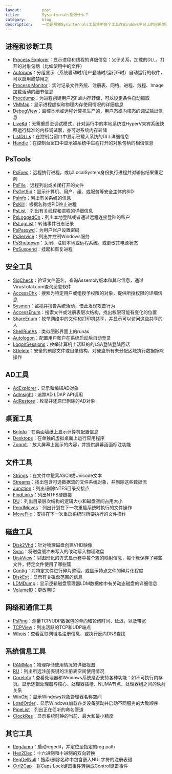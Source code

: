 ```yaml
---
layout:         post
title:          Sysinternals能做什么？
category:       blog
description:    一句话解释Sysinternals工具集中各个工具在Windows平台上的应用范围
---
```


## 进程和诊断工具
- [Process Explorer](https://docs.microsoft.com/en-us/sysinternals/downloads/process-explorer)：显示进程和线程的详细信息：父子关系，加载的DLL，打开的对象句柄（比如使用中的文件）
- [Autoruns](https://docs.microsoft.com/en-us/sysinternals/downloads/autoruns)：分组显示（系统启动时/用户登陆时/运行IE时）自动运行的软件，可以启用或禁用之
- [Process Monitor](https://docs.microsoft.com/en-us/sysinternals/downloads/procmon)：实时记录文件系统、注册表、网络、进程、线程、Image加载活动的细节信息
- [Procdump](https://docs.microsoft.com/en-us/sysinternals/downloads/procdump)：为进程创建用户态Full内存转储，可以设定条件自动抓取
- [VMMap](https://docs.microsoft.com/en-us/sysinternals/downloads/vmmap)：显示进程虚拟和物理内存使用情况的详细信息
- [DebugView](https://docs.microsoft.com/en-us/sysinternals/downloads/debugview)：监控本地或远程计算机生产的，用户态或内核态的调试输出信息
- [LiveKd](https://docs.microsoft.com/en-us/sysinternals/downloads/livekd)：无需重启至调试模式，针对运行中的本地系统或HyperV来宾系统快照运行标准的内核调试器，亦可对系统内存转储
- [ListDLLs](https://docs.microsoft.com/en-us/sysinternals/downloads/listdlls)：在控制台窗口中显示已载入系统的DLL详细信息
- [Handle](https://docs.microsoft.com/en-us/sysinternals/downloads/handle)：在控制台窗口中显示被系统中进程打开的对象句柄的相信信息

## PsTools
- [PsExec](https://docs.microsoft.com/en-us/sysinternals/downloads/psexec)：远程执行进程，或以LocalSystem身份执行进程并对输出结果重定向
- [PsFile](https://docs.microsoft.com/en-us/sysinternals/downloads/psfile)：远程列出或关闭打开的文件
- [PsGetSid](https://docs.microsoft.com/en-us/sysinternals/downloads/psgetsid)：显示计算机、用户、组、或服务等安全主体的SID
- [PsInfo](https://docs.microsoft.com/en-us/sysinternals/downloads/psinfo)：列出有关系统的信息
- [PsKill](https://docs.microsoft.com/en-us/sysinternals/downloads/pskill)：根据名称或PID终止进程
- [PsList](https://docs.microsoft.com/en-us/sysinternals/downloads/pslist)：列出有关线程和进程的详细信息
- [PsLoggedOn](https://docs.microsoft.com/en-us/sysinternals/downloads/psloggedon)：列出本地登陆或者通过远程连接登陆的账户
- [PsLogList](https://docs.microsoft.com/en-us/sysinternals/downloads/psloglist)：转储事件日志记录
- [PsPasswd](https://docs.microsoft.com/en-us/sysinternals/downloads/pspasswd)：为用户账户设置密码
- [PsService](https://docs.microsoft.com/en-us/sysinternals/downloads/psservice)：列出并控制Windows服务
- [PsShutdown](https://docs.microsoft.com/en-us/sysinternals/downloads/psshutdown)：关闭、注销本地或远程系统，或更改其电源状态
- [PsSuspend](https://docs.microsoft.com/en-us/sysinternals/downloads/pssuspend)：挂起和恢复进程

## 安全工具
- [SigCheck](https://docs.microsoft.com/en-us/sysinternals/downloads/sigcheck)：验证文件签名，查询Assembly版本和其它信息，通过VirusTotal.com查询恶意软件
- [AccessChk](https://docs.microsoft.com/en-us/sysinternals/downloads/accesschk)：搜索为特定用户或组授予权限的对象，提供所授权限的详细信息
- [Sysmon](https://docs.microsoft.com/en-us/sysinternals/downloads/sysmon)：监视并报告系统活动，借此发现攻击行为
- [AccessEnum](https://docs.microsoft.com/en-us/sysinternals/downloads/accessenum)：搜索文件或注册表层次结构，找出权限可能有变化的位置
- [ShareEnum](https://docs.microsoft.com/en-us/sysinternals/downloads/shareenum)：枚举网络中的文件和打印机共享，并显示可以访问这些共享的人
- [ShellRunAs](https://docs.microsoft.com/en-us/sysinternals/downloads/shellrunas)：类似图形界面上的runas
- [Autologon](https://docs.microsoft.com/en-us/sysinternals/downloads/autologon)：配置用户账户在系统启动后自动登录
- [LogonSessions](https://docs.microsoft.com/en-us/sysinternals/downloads/logonsessions)：枚举计算机上活跃的的LSA登陆登陆回话
- [SDelete](https://docs.microsoft.com/en-us/sysinternals/downloads/sdelete)：安全的删除文件或目录结构，对硬盘所有未分配区域执行数据擦除操作

## AD工具
- [AdExplorer](https://docs.microsoft.com/en-us/sysinternals/downloads/adexplorer)：显示和编辑AD对象
- [AdInsight](https://docs.microsoft.com/en-us/sysinternals/downloads/adinsight)：追踪AD LDAP API调用
- [AdRestore](https://docs.microsoft.com/en-us/sysinternals/downloads/adrestore)：枚举并还原已删除的AD对象

## 桌面工具
- [BgInfo](https://docs.microsoft.com/en-us/sysinternals/downloads/bginfo)：在桌面墙纸上显示计算机配置信息
- [Desktops](https://docs.microsoft.com/en-us/sysinternals/downloads/desktops)：在单独的虚拟桌面上运行应用程序
- [ZoomIt](https://docs.microsoft.com/en-us/sysinternals/downloads/zoomit)：放大屏幕上显示的内容，并提供屏幕画面标注功能

## 文件工具
- [Strings](https://docs.microsoft.com/en-us/sysinternals/downloads/strings)：在文件中搜索ASCII或Unicode文本
- [Streams](https://docs.microsoft.com/en-us/sysinternals/downloads/streams)：找出包含可选数据流的文件系统对象，并删除这些数据流
- [Junction](https://docs.microsoft.com/en-us/sysinternals/downloads/junction)：列出/删除NTFS目录交接点
- [FindLinks](https://docs.microsoft.com/en-us/sysinternals/downloads/findlinks)：列出NTFS硬链接
- [DU](https://docs.microsoft.com/en-us/sysinternals/downloads/du)：列出目录层次结构的逻辑大小和磁盘空间占用大小
- [PendMoves](https://docs.microsoft.com/en-us/sysinternals/downloads/pendmoves)：列出计划在下一次重启系统时执行的文件操作
- [MoveFile](https://docs.microsoft.com/en-us/sysinternals/downloads/movefile)：安排在下一次重启系统时所要执行的文件操作

## 磁盘工具
- [Disk2Vhd](https://docs.microsoft.com/en-us/sysinternals/downloads/disk2vhd)：针对物理磁盘创建VHD映像
- [Sync](https://docs.microsoft.com/en-us/sysinternals/downloads/sync)：将磁盘缓冲未写入的改动写入物理磁盘
- [DiskView](https://docs.microsoft.com/en-us/sysinternals/downloads/diskview)：以图形化的方式显示卷中每个簇的映射信息，每个簇保存了哪些文件，特定文件使用了哪些簇
- [Contig](https://docs.microsoft.com/en-us/sysinternals/downloads/contig)：对特定文件进行碎片整理，或显示特点文件的碎片化程度
- [DiskExt](https://docs.microsoft.com/en-us/sysinternals/downloads/diskext)：显示有关磁盘范围的信息
- [LDMDump](https://docs.microsoft.com/en-us/sysinternals/downloads/ldmdump)：显示逻辑磁盘管理器LDM数据库中有关动态磁盘的详细信息
- [VolumeID](https://docs.microsoft.com/en-us/sysinternals/downloads/volumeid)：更改卷ID

## 网络和通信工具
- [PsPing](https://docs.microsoft.com/en-us/sysinternals/downloads/psping)：测量TCP/UDP数据包的单向和轮询时间、延迟，以及带宽
- [TCPView](https://docs.microsoft.com/en-us/sysinternals/downloads/tcpview)：列出活跃的TCP和UDP端点
- [Whois](https://docs.microsoft.com/en-us/sysinternals/downloads/whois)：查看互联网域名注册信息，或执行反向DNS查找

## 系统信息工具
- [RAMMap](https://docs.microsoft.com/en-us/sysinternals/downloads/rammap)：物理存储使用情况的详细视图
- [RU](https://docs.microsoft.com/en-us/sysinternals/downloads/ru)：列出所选注册表键的注册表空间使用情况
- [CoreInfo](https://docs.microsoft.com/en-us/sysinternals/downloads/coreinfo)：查看处理器和Windows系统是否支持各种功能：如不可执行内存页。显示逻辑处理器与核心、处理器插槽、NUMA节点、处理器组之间的映射关系
- [WinObj](https://docs.microsoft.com/en-us/sysinternals/downloads/winobj)：显示Windows对象管理器名称空间
- [LoadOrder](https://docs.microsoft.com/en-us/sysinternals/downloads/loadorder)：显示Windows加载各类设备驱动并启动不同服务的大致顺序
- [PipeList](https://docs.microsoft.com/en-us/sysinternals/downloads/pipelist)：列出正在侦听的命名管道
- [ClockRes](https://docs.microsoft.com/en-us/sysinternals/downloads/clockres)：显示系统时钟的当前、最大和最小精度

## 其它工具
- [RegJump](https://docs.microsoft.com/en-us/sysinternals/downloads/regjump)：启动regedit，并定位至指定的reg path
- [Hex2Dec](https://docs.microsoft.com/en-us/sysinternals/downloads/hex2dec)：十六进制和十进制的双向转换
- [RegDelNull](https://docs.microsoft.com/en-us/sysinternals/downloads/regdelnull)：搜索/删除名称中包含嵌入NUL字符的注册表键
- [Ctrl2Cap](https://docs.microsoft.com/en-us/sysinternals/downloads/ctrl2cap)：将Caps Lock键击事件转换成Control键击事件